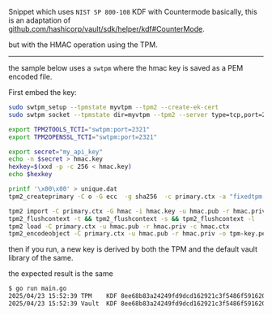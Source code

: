 Snippet which uses `NIST SP 800-108` KDF with Countermode
basically, this is an adaptation of [github.com/hashicorp/vault/sdk/helper/kdf#CounterMode](https://pkg.go.dev/github.com/hashicorp/vault/sdk/helper/kdf#CounterMode).

but with the HMAC operation using the TPM.

---

the sample below uses a `swtpm` where the hmac key is saved as a PEM encoded file.
 
First embed the key:

```bash
sudo swtpm_setup --tpmstate myvtpm --tpm2 --create-ek-cert
sudo swtpm socket --tpmstate dir=myvtpm --tpm2 --server type=tcp,port=2321 --ctrl type=tcp,port=2322 --flags not-need-init,startup-clear --log level=5

export TPM2TOOLS_TCTI="swtpm:port=2321"
export TPM2OPENSSL_TCTI="swtpm:port=2321"

export secret="my_api_key"
echo -n $secret > hmac.key
hexkey=$(xxd -p -c 256 < hmac.key)
echo $hexkey

printf '\x00\x00' > unique.dat
tpm2_createprimary -C o -G ecc  -g sha256  -c primary.ctx -a "fixedtpm|fixedparent|sensitivedataorigin|userwithauth|noda|restricted|decrypt" -u unique.dat

tpm2 import -C primary.ctx -G hmac -i hmac.key -u hmac.pub -r hmac.priv
tpm2_flushcontext -t && tpm2_flushcontext -s && tpm2_flushcontext -l
tpm2 load -C primary.ctx -u hmac.pub -r hmac.priv -c hmac.ctx
tpm2_encodeobject -C primary.ctx -u hmac.pub -r hmac.priv -o tpm-key.pem
```

then if you run, a new key is derived by both the TPM and the default vault library of the same.

the expected result is the same

```bash
$ go run main.go
2025/04/23 15:52:39 TPM    KDF 8ee68b83a24249fd9dcd162921c3f5486f591620a871bedf9efce044d5e74734
2025/04/23 15:52:39 Vault  KDF 8ee68b83a24249fd9dcd162921c3f5486f591620a871bedf9efce044d5e74734
```

